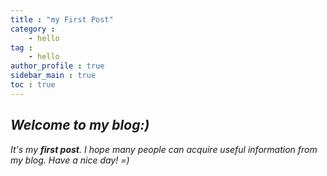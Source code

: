 ```yaml
---
title : "my First Post"
category :
    - hello 
tag : 
    - hello
author_profile : true
sidebar_main : true  
toc : true 
--- 
```


## _Welcome to my blog:)_ 


_It's my **first post**. 
I hope many people can acquire useful information from my blog. 
Have a nice day! =)_ 

